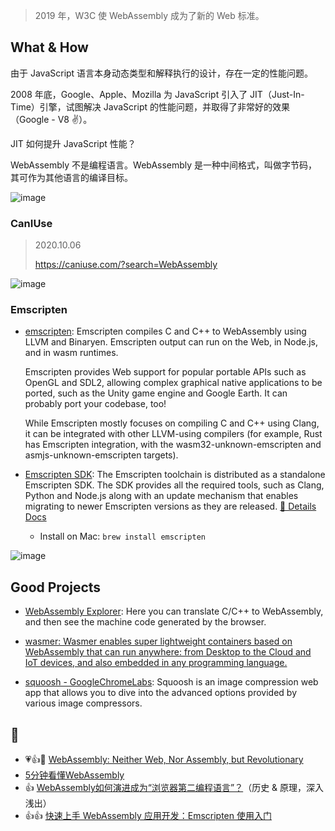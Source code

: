 
> 2019 年，W3C 使 WebAssembly 成为了新的 Web 标准。

## What & How

由于 JavaScript 语言本身动态类型和解释执行的设计，存在一定的性能问题。

2008 年底，Google、Apple、Mozilla 为 JavaScript 引入了 JIT（Just-In-Time）引擎，试图解决 JavaScript 的性能问题，并取得了非常好的效果（Google - V8 ✌️）。

JIT 如何提升 JavaScript 性能？

WebAssembly 不是编程语言。WebAssembly 是一种中间格式，叫做字节码，其可作为其他语言的编译目标。

![image](https://user-images.githubusercontent.com/1112181/95206252-0c63be00-0819-11eb-8132-a59c5705ff62.png)

### CanIUse

> 2020.10.06
>
> <https://caniuse.com/?search=WebAssembly>

![image](https://user-images.githubusercontent.com/1112181/95212486-556b4080-0820-11eb-861f-69c1ce3b9176.png)

### Emscripten

- [emscripten](https://github.com/emscripten-core/emscripten): Emscripten compiles C and C++ to WebAssembly using LLVM and Binaryen. Emscripten output can run on the Web, in Node.js, and in wasm runtimes.

  Emscripten provides Web support for popular portable APIs such as OpenGL and SDL2, allowing complex graphical native applications to be ported, such as the Unity game engine and Google Earth. It can probably port your codebase, too!
  
  While Emscripten mostly focuses on compiling C and C++ using Clang, it can be integrated with other LLVM-using compilers (for example, Rust has Emscripten integration, with the wasm32-unknown-emscripten and asmjs-unknown-emscripten targets).
- [Emscripten SDK](https://github.com/emscripten-core/emsdk): The Emscripten toolchain is distributed as a standalone Emscripten SDK. The SDK provides all the required tools, such as Clang, Python and Node.js along with an update mechanism that enables migrating to newer Emscripten versions as they are released. [📖 Details Docs](https://emscripten.org/docs/getting_started/downloads.html)
  - Install on Mac: `brew install emscripten`

![image](https://user-images.githubusercontent.com/1112181/95212718-9400fb00-0820-11eb-99b5-a9ffd919f18f.png)

## Good Projects

- [WebAssembly Explorer](https://mbebenita.github.io/WasmExplorer/): Here you can translate C/C++ to WebAssembly, and then see the machine code generated by the browser.
- [wasmer: Wasmer enables super lightweight containers based on WebAssembly that can run anywhere: from Desktop to the Cloud and IoT devices, and also embedded in any programming language.](https://github.com/wasmerio/wasmer)

- [squoosh - GoogleChromeLabs](https://github.com/GoogleChromeLabs/squoosh): Squoosh is an image compression web app that allows you to dive into the advanced options provided by various image compressors.

## 📖

- 💗👍🤔 [WebAssembly: Neither Web, Nor Assembly, but Revolutionary](https://www.javascriptjanuary.com/blog/webassembly-neither-web-nor-assembly-but-revolutionary)
- [5分钟看懂WebAssembly](https://mp.weixin.qq.com/s?__biz=MzUxMzcxMzE5Ng==&mid=2247497413&idx=2&sn=40dc757685efbe602bc215abb0ee761f&chksm=f9524386ce25ca9047ac1ac3a7db3ff5729101bb62b9eb1ecb265177e63f1e3886d983729e95&scene=21#wechat_redirect)
- 👍 [WebAssembly如何演进成为“浏览器第二编程语言”？](https://mp.weixin.qq.com/s?__biz=MzUxMzcxMzE5Ng==&mid=2247499196&idx=1&sn=a5143d38aa10bc3be2ba7cd80d736fc5&chksm=f95248ffce25c1e9925f614b65ae0008d909d2ec1b40b557f1410df5ee8524fe9554e386ad7f&scene=21#wechat_redirect)（历史 & 原理，深入浅出）
- 👍👍 [快速上手 WebAssembly 应用开发：Emscripten 使用入门](https://mp.weixin.qq.com/s/G3NGVV9wSHMMtFtq0MB6SA)
